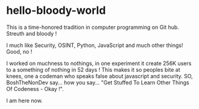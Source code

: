 # hello-bloody-world
This is a time-honored tradition in computer programming on Git hub. Streuth and bloody !

I much like Security, OSINT, Python, JavaScript and much other things! Good, no !

I worked on muchness to nothings, in one experiment it create 256K users to a something of nothing in 52 days !  This makes it so peoples bite at knees, one a codeman who speaks false about javascript and security.  SO, BoshTheNonDev say... how you say... "Get Stuffed To Learn Other Things Of Codeness - Okay !".  

I am here now.
